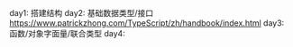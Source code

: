 day1: 搭建结构
day2: 基础数据类型/接口 https://www.patrickzhong.com/TypeScript/zh/handbook/index.html
day3: 函数/对象字面量/联合类型
day4: 